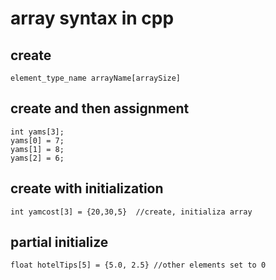 # array syntax in cpp

## create
~~~
element_type_name arrayName[arraySize]
~~~

## create and then assignment
~~~
int yams[3];
yams[0] = 7;
yams[1] = 8;
yams[2] = 6;
~~~
## create with initialization
~~~
int yamcost[3] = {20,30,5}  //create, initializa array
~~~

## partial initialize
~~~
float hotelTips[5] = {5.0, 2.5} //other elements set to 0
~~~

